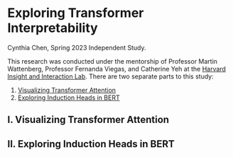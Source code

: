 # Exploring Transformer Interpretability
Cynthia Chen, Spring 2023 Independent Study.

This research was conducted under the mentorship of Professor Martin Wattenberg, Professor Fernanda Viegas, and Catherine Yeh at the [Harvard Insight and Interaction Lab](https://insight.seas.harvard.edu/). There are two separate parts to this study:
1. [Visualizing Transformer Attention](#I.-Visualizing-Transformer-Attention)
2. [Exploring Induction Heads in BERT](#II.-Exploring-Induction-Heads-in-BERT)

## I. Visualizing Transformer Attention

## II. Exploring Induction Heads in BERT
